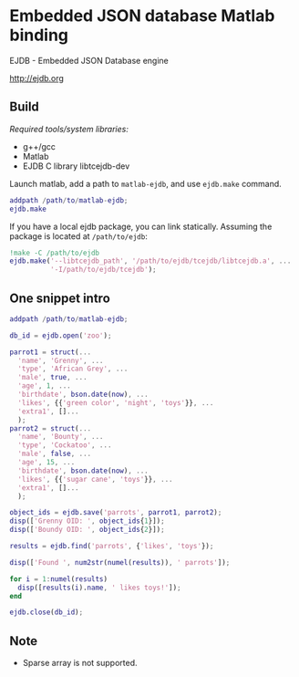 Embedded JSON database Matlab binding
=====================================

EJDB - Embedded JSON Database engine

http://ejdb.org

Build
-----

_Required tools/system libraries:_

 * g++/gcc
 * Matlab
 * EJDB C library libtcejdb-dev

Launch matlab, add a path to `matlab-ejdb`, and use `ejdb.make` command.

```Matlab
addpath /path/to/matlab-ejdb;
ejdb.make
```

If you have a local ejdb package, you can link statically. Assuming the package
is located at `/path/to/ejdb`:

```Matlab
!make -C /path/to/ejdb
ejdb.make('--libtcejdb_path', '/path/to/ejdb/tcejdb/libtcejdb.a', ...
          '-I/path/to/ejdb/tcejdb');
```


One snippet intro
-----------------

```Matlab
addpath /path/to/matlab-ejdb;

db_id = ejdb.open('zoo');

parrot1 = struct(...
  'name', 'Grenny', ...
  'type', 'African Grey', ...
  'male', true, ...
  'age', 1, ...
  'birthdate', bson.date(now), ...
  'likes', {{'green color', 'night', 'toys'}}, ...
  'extra1', []...
  );
parrot2 = struct(...
  'name', 'Bounty', ...
  'type', 'Cockatoo', ...
  'male', false, ...
  'age', 15, ...
  'birthdate', bson.date(now), ...
  'likes', {{'sugar cane', 'toys'}}, ...
  'extra1', []...
  );

object_ids = ejdb.save('parrots', parrot1, parrot2);
disp(['Grenny OID: ', object_ids{1}]);
disp(['Boundy OID: ', object_ids{2}]);

results = ejdb.find('parrots', {'likes', 'toys'});

disp(['Found ', num2str(numel(results)), ' parrots']);

for i = 1:numel(results)
  disp([results(i).name, ' likes toys!']);
end

ejdb.close(db_id);
```

Note
----

 * Sparse array is not supported.
